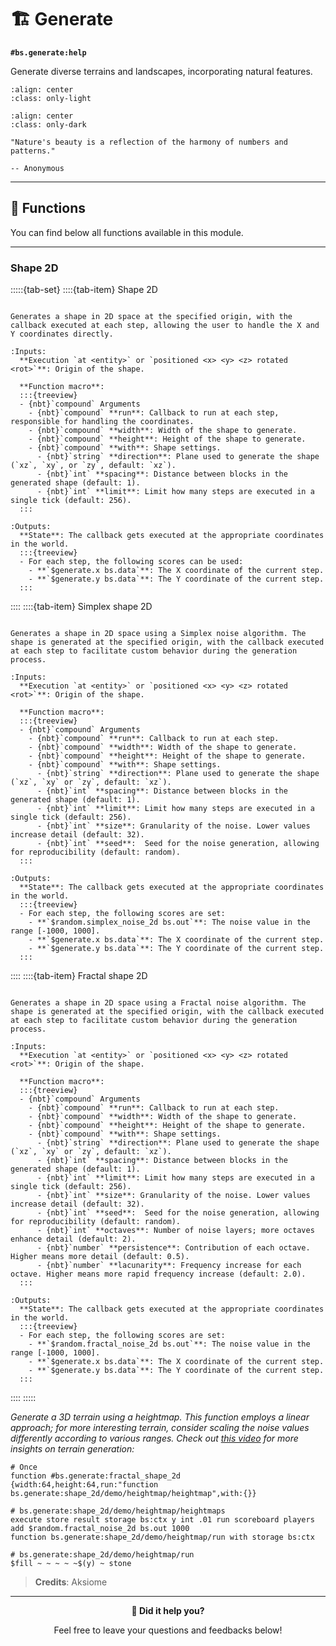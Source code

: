 # 🏗️ Generate

**`#bs.generate:help`**

Generate diverse terrains and landscapes, incorporating natural features.

```{image} /_imgs/modules/generate-light.png
:align: center
:class: only-light
```

```{image} /_imgs/modules/generate-dark.png
:align: center
:class: only-dark
```

```{epigraph}
"Nature's beauty is a reflection of the harmony of numbers and patterns."

-- Anonymous
```

---

## 🔧 Functions

You can find below all functions available in this module.

---

### Shape 2D

:::::{tab-set}
::::{tab-item} Shape 2D

```{function} #bs.generate:shape_2d

Generates a shape in 2D space at the specified origin, with the callback executed at each step, allowing the user to handle the X and Y coordinates directly.

:Inputs:
  **Execution `at <entity>` or `positioned <x> <y> <z> rotated <rot>`**: Origin of the shape.

  **Function macro**:
  :::{treeview}
  - {nbt}`compound` Arguments
    - {nbt}`compound` **run**: Callback to run at each step, responsible for handling the coordinates.
    - {nbt}`compound` **width**: Width of the shape to generate.
    - {nbt}`compound` **height**: Height of the shape to generate.
    - {nbt}`compound` **with**: Shape settings.
      - {nbt}`string` **direction**: Plane used to generate the shape (`xz`, `xy`, or `zy`, default: `xz`).
      - {nbt}`int` **spacing**: Distance between blocks in the generated shape (default: 1).
      - {nbt}`int` **limit**: Limit how many steps are executed in a single tick (default: 256).
  :::

:Outputs:
  **State**: The callback gets executed at the appropriate coordinates in the world.
  :::{treeview}
  - For each step, the following scores can be used:
    - **`$generate.x bs.data`**: The X coordinate of the current step.
    - **`$generate.y bs.data`**: The Y coordinate of the current step.
  :::
```

::::
::::{tab-item} Simplex shape 2D

```{function} #bs.generate:simplex_shape_2d

Generates a shape in 2D space using a Simplex noise algorithm. The shape is generated at the specified origin, with the callback executed at each step to facilitate custom behavior during the generation process.

:Inputs:
  **Execution `at <entity>` or `positioned <x> <y> <z> rotated <rot>`**: Origin of the shape.

  **Function macro**:
  :::{treeview}
  - {nbt}`compound` Arguments
    - {nbt}`compound` **run**: Callback to run at each step.
    - {nbt}`compound` **width**: Width of the shape to generate.
    - {nbt}`compound` **height**: Height of the shape to generate.
    - {nbt}`compound` **with**: Shape settings.
      - {nbt}`string` **direction**: Plane used to generate the shape (`xz`, `xy` or `zy`, default: `xz`).
      - {nbt}`int` **spacing**: Distance between blocks in the generated shape (default: 1).
      - {nbt}`int` **limit**: Limit how many steps are executed in a single tick (default: 256).
      - {nbt}`int` **size**: Granularity of the noise. Lower values increase detail (default: 32).
      - {nbt}`int` **seed**:  Seed for the noise generation, allowing for reproducibility (default: random).
  :::

:Outputs:
  **State**: The callback gets executed at the appropriate coordinates in the world.
  :::{treeview}
  - For each step, the following scores are set:
    - **`$random.simplex_noise_2d bs.out`**: The noise value in the range [-1000, 1000].
    - **`$generate.x bs.data`**: The X coordinate of the current step.
    - **`$generate.y bs.data`**: The Y coordinate of the current step.
  :::
```

::::
::::{tab-item} Fractal shape 2D

```{function} #bs.generate:fractal_shape_2d

Generates a shape in 2D space using a Fractal noise algorithm. The shape is generated at the specified origin, with the callback executed at each step to facilitate custom behavior during the generation process.

:Inputs:
  **Execution `at <entity>` or `positioned <x> <y> <z> rotated <rot>`**: Origin of the shape.

  **Function macro**:
  :::{treeview}
  - {nbt}`compound` Arguments
    - {nbt}`compound` **run**: Callback to run at each step.
    - {nbt}`compound` **width**: Width of the shape to generate.
    - {nbt}`compound` **height**: Height of the shape to generate.
    - {nbt}`compound` **with**: Shape settings.
      - {nbt}`string` **direction**: Plane used to generate the shape (`xz`, `xy` or `zy`, default: `xz`).
      - {nbt}`int` **spacing**: Distance between blocks in the generated shape (default: 1).
      - {nbt}`int` **limit**: Limit how many steps are executed in a single tick (default: 256).
      - {nbt}`int` **size**: Granularity of the noise. Lower values increase detail (default: 32).
      - {nbt}`int` **seed**:  Seed for the noise generation, allowing for reproducibility (default: random).
      - {nbt}`int` **octaves**: Number of noise layers; more octaves enhance detail (default: 2).
      - {nbt}`number` **persistence**: Contribution of each octave. Higher means more detail (default: 0.5).
      - {nbt}`number` **lacunarity**: Frequency increase for each octave. Higher means more rapid frequency increase (default: 2.0).
  :::

:Outputs:
  **State**: The callback gets executed at the appropriate coordinates in the world.
  :::{treeview}
  - For each step, the following scores are set:
    - **`$random.fractal_noise_2d bs.out`**: The noise value in the range [-1000, 1000].
    - **`$generate.x bs.data`**: The X coordinate of the current step.
    - **`$generate.y bs.data`**: The Y coordinate of the current step.
  :::
```

::::
:::::

*Generate a 3D terrain using a heightmap. This function employs a linear approach; for more interesting terrain, consider scaling the noise values differently according to various ranges. Check out [this video](https://www.youtube.com/watch?v=CSa5O6knuwI) for more insights on terrain generation:*

```mcfunction
# Once
function #bs.generate:fractal_shape_2d {width:64,height:64,run:"function bs.generate:shape_2d/demo/heightmap/heightmap",with:{}}

# bs.generate:shape_2d/demo/heightmap/heightmaps
execute store result storage bs:ctx y int .01 run scoreboard players add $random.fractal_noise_2d bs.out 1000
function bs.generate:shape_2d/demo/heightmap/run with storage bs:ctx

# bs.generate:shape_2d/demo/heightmap/run
$fill ~ ~ ~ ~ ~$(y) ~ stone
```

> **Credits**: Aksiome


---

<div id="gs-comments" align=center>

**💬 Did it help you?**

Feel free to leave your questions and feedbacks below!

</div>

